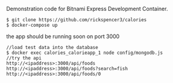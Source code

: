 Demonstration code for Bitnami Express Development Container. 

```
$ git clone https://github.com/rickspencer3/calories
$ docker-compose up
```
the app should be running soon on port 3000

```
//load test data into the database
$ docker exec calories_calorieapp_1 node config/mongodb.js
//try the api
http://<ipaddress>:3000/api/foods
http://<ipaddress>:3000/api/foods?search=fish
http://<ipaddress>:3000/api/foods/0
```


